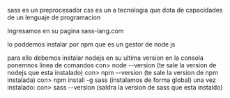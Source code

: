 sass es un preprocesador css es un a tecnologia que dota de capacidades de un lenguaje de programacion

Ingresamos en su pagina 
sass-lang.com

lo poddemos instalar por npm que es un gestor de node js

para ello debemos instalar nodejs en su ultima version 
en la consola ponemnos linea de comandos 
con> node --version  (te sale la version de nodejs que esta instalado)
con> npm --version   (te sale la version de npm instalada)
con> npm install -g sass     (instalamos de forma global)
una vez instalado: 
con> sass --version   (saldra la version de sass que esta instaldo)

